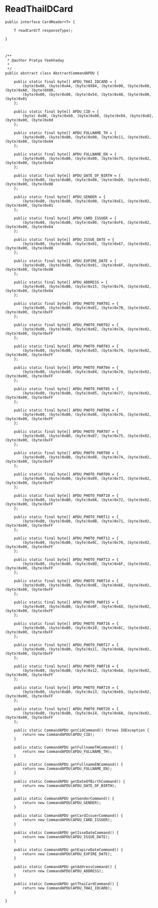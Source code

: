 # ReadThaiIDCard
	public interface CardReader<T> {

		T readCard(T responseType);

	}
	
	
	
	/**
	 * @author Pratya Yeekhaday
	 * 
	 */
	public abstract class AbstractCommandAPDU {

		public static final byte[] APDU_THAI_IDCARD = {
			(byte)0x00, (byte)0xA4, (byte)0X04, (byte)0x00, (byte)0x08, (byte)0xA0, (byte)0X00, 
			(byte)0x00, (byte)0x00, (byte)0x54, (byte)0x48, (byte)0x00, (byte)0x01
		};

		public static final byte[] APDU_CID = {
			(byte) 0x80, (byte)0xb0, (byte)0x00, (byte)0x04, (byte)0x02, (byte)0x00, (byte)0x0d
		};

		public static final byte[] APDU_FULLNAME_TH = {
			(byte)0x80, (byte)0xB0, (byte)0x00, (byte)0x11, (byte)0x02, (byte)0x00, (byte)0x64
		};

		public static final byte[] APDU_FULLNAME_EN = {
			(byte)0x80, (byte)0xB0, (byte)0x00, (byte)0x75, (byte)0x02, (byte)0x00, (byte)0x64
		};

		public static final byte[] APDU_DATE_OF_BIRTH = {
			(byte)0x80, (byte)0xB0, (byte)0x00, (byte)0xD9, (byte)0x02, (byte)0x00, (byte)0x08	
		};

		public static final byte[] APDU_GENDER = {
			(byte)0x80, (byte)0xB0, (byte)0x00, (byte)0xE1, (byte)0x02, (byte)0x00, (byte)0x01
		};

		public static final byte[] APDU_CARD_ISSUER = {
			(byte)0x80, (byte)0xB0, (byte)0x00, (byte)0xF6, (byte)0x02, (byte)0x00, (byte)0x64
		};

		public static final byte[] APDU_ISSUE_DATE = {
			(byte)0x80, (byte)0xB0, (byte)0x01, (byte)0x67, (byte)0x02, (byte)0x00, (byte)0x08
		};

		public static final byte[] APDU_EXPIRE_DATE = {
			(byte)0x80, (byte)0xB0, (byte)0x01, (byte)0x6F, (byte)0x02, (byte)0x00, (byte)0x08
		};

		public static final byte[] APDU_ADDRESS = {
			(byte)0x80, (byte)0xB0, (byte)0x15, (byte)0x79, (byte)0x02, (byte)0x00, (byte)0x64	
		};

		public static final byte[] APDU_PHOTO_PART01 = {
			(byte)0x80, (byte)0xB0, (byte)0x01, (byte)0x7B, (byte)0x02, (byte)0x00, (byte)0xFF	
		};

		public static final byte[] APDU_PHOTO_PART02 = {
			(byte)0x80, (byte)0xB0, (byte)0x02, (byte)0x7A, (byte)0x02, (byte)0x00, (byte)0xFF
		};

		public static final byte[] APDU_PHOTO_PART03 = {
			(byte)0x80, (byte)0xB0, (byte)0x03, (byte)0x79, (byte)0x02, (byte)0x00, (byte)0xFF
		};

		public static final byte[] APDU_PHOTO_PART04 = {
			(byte)0x80, (byte)0xB0, (byte)0x04, (byte)0x78, (byte)0x02, (byte)0x00, (byte)0xFF
		};

		public static final byte[] APDU_PHOTO_PART05 = {
			(byte)0x80, (byte)0xB0, (byte)0x05, (byte)0x77, (byte)0x02, (byte)0x00, (byte)0xFF
		};

		public static final byte[] APDU_PHOTO_PART06 = {
			(byte)0x80, (byte)0xB0, (byte)0x06, (byte)0x76, (byte)0x02, (byte)0x00, (byte)0xFF
		};

		public static final byte[] APDU_PHOTO_PART07 = {
			(byte)0x80, (byte)0xB0, (byte)0x07, (byte)0x75, (byte)0x02, (byte)0x00, (byte)0xFF
		};

		public static final byte[] APDU_PHOTO_PART08 = {
			(byte)0x80, (byte)0xB0, (byte)0x08, (byte)0x74, (byte)0x02, (byte)0x00, (byte)0xFF
		};

		public static final byte[] APDU_PHOTO_PART09 = {
			(byte)0x80, (byte)0xB0, (byte)0x09, (byte)0x73, (byte)0x02, (byte)0x00, (byte)0xFF
		};

		public static final byte[] APDU_PHOTO_PART10 = {
			(byte)0x80, (byte)0xB0, (byte)0x0A, (byte)0x72, (byte)0x02, (byte)0x00, (byte)0xFF
		};

		public static final byte[] APDU_PHOTO_PART11 = {
			(byte)0x80, (byte)0xB0, (byte)0x0B, (byte)0x71, (byte)0x02, (byte)0x00, (byte)0xFF
		};

		public static final byte[] APDU_PHOTO_PART12 = {
			(byte)0x80, (byte)0xB0, (byte)0x0C, (byte)0x70, (byte)0x02, (byte)0x00, (byte)0xFF
		};

		public static final byte[] APDU_PHOTO_PART13 = {
			(byte)0x80, (byte)0xB0, (byte)0x0D, (byte)0x6F, (byte)0x02, (byte)0x00, (byte)0xFF
		};

		public static final byte[] APDU_PHOTO_PART14 = {
			(byte)0x80, (byte)0xB0, (byte)0x0E, (byte)0x6E, (byte)0x02, (byte)0x00, (byte)0xFF
		};

		public static final byte[] APDU_PHOTO_PART15 = {
			(byte)0x80, (byte)0xB0, (byte)0x0F, (byte)0x6D, (byte)0x02, (byte)0x00, (byte)0xFF
		};

		public static final byte[] APDU_PHOTO_PART16 = {
			(byte)0x80, (byte)0xB0, (byte)0x10, (byte)0x6C, (byte)0x02, (byte)0x00, (byte)0xFF
		};

		public static final byte[] APDU_PHOTO_PART17 = {
			(byte)0x80, (byte)0xB0, (byte)0x11, (byte)0x6B, (byte)0x02, (byte)0x00, (byte)0xFF
		};

		public static final byte[] APDU_PHOTO_PART18 = {
			(byte)0x80, (byte)0xB0, (byte)0x12, (byte)0x6A, (byte)0x02, (byte)0x00, (byte)0xFF
		};

		public static final byte[] APDU_PHOTO_PART19 = {
			(byte)0x80, (byte)0xB0, (byte)0x13, (byte)0x69, (byte)0x02, (byte)0x00, (byte)0xFF
		};

		public static final byte[] APDU_PHOTO_PART20 = {
			(byte)0x80, (byte)0xB0, (byte)0x14, (byte)0x68, (byte)0x02, (byte)0x00, (byte)0xFF
		};

		public static CommandAPDU getCidCommand() throws IOException {
			return new CommandAPDU(APDU_CID);
		}

		public static CommandAPDU getFullnameTHCommand() {
			return new CommandAPDU(APDU_FULLNAME_TH);
		}

		public static CommandAPDU getFullnameENCommand() {
			return new CommandAPDU(APDU_FULLNAME_EN);
		}

		public static CommandAPDU getDateOfBirthCommand() {
			return new CommandAPDU(APDU_DATE_OF_BIRTH);
		}

		public static CommandAPDU getGenderCommand() {
			return new CommandAPDU(APDU_GENDER);
		}

		public static CommandAPDU getCardIssuerCommand() {
			return new CommandAPDU(APDU_CARD_ISSUER);
		}

		public static CommandAPDU getIsseDateCommand() {
			return new CommandAPDU(APDU_ISSUE_DATE);
		}

		public static CommandAPDU getExpireDateCommand() {
			return new CommandAPDU(APDU_EXPIRE_DATE);
		}

		public static CommandAPDU getAddressCommand() {
			return new CommandAPDU(APDU_ADDRESS);
		}

		public static CommandAPDU getThaiCardCommand() {
			return new CommandAPDU(APDU_THAI_IDCARD);
		}
	
	}
